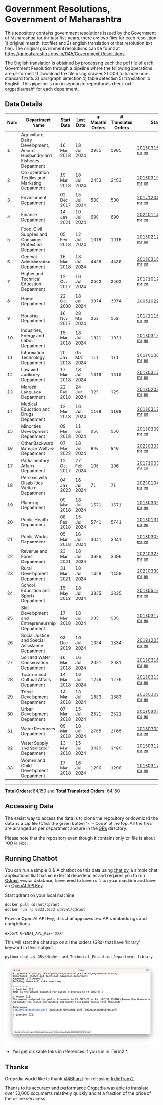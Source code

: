 # Government Resolutions, Government of Maharashtra

This repository contains government resolutions issued by the Government of Maharashtra for the last five years, there are two files for each resolution 1) original marathi (txt file) and 2) english translation of that resolution (txt file). The original government resolutions can be found at https://gr.maharashtra.gov.in/1145/Government-Resolutions.

The English translation is obtained by processing each the pdf file of each Government Resolution through a pipeline where the following operations are performed 1) Download the file using crawler 2) OCR to handle non-standard fonts 3) paragraph detection 4) table  detection 5) translation to English. This pipeline is run in sepearate repositories check out orgpedia/mah* for each department.


## Data Details

| Num | Department Name | Start Date | Last Date | # Marathi Orders | # Translated Orders | Starting Order | Last Order |
| --- | --------------- | ---------- | --------- | ---------------- | ------------------- | -------------- | ---------- |
| 1 | Agriculture, Dairy Development, Animal Husbandry and Fisheries Department | 16 Mar 2018 | 18 Jul 2024 | 3985 | 3985 | [201803161624182101.pdf](https://gr.maharashtra.gov.in/Site/Upload/Government%20Resolutions/English/201803161624182101.pdf) [mr](GRs/Agriculture,_Dairy_Development,_Animal_Husbandry_and_Fisheries_Department/201803161624182101.pdf.mr.txt) [en](GRs/Agriculture,_Dairy_Development,_Animal_Husbandry_and_Fisheries_Department/201803161624182101.pdf.en.txt) | [202407181639238301.pdf](https://gr.maharashtra.gov.in/Site/Upload/Government%20Resolutions/English/202407181639238301.pdf) [mr](GRs/Agriculture,_Dairy_Development,_Animal_Husbandry_and_Fisheries_Department/202407181639238301.pdf.mr.txt) [en](GRs/Agriculture,_Dairy_Development,_Animal_Husbandry_and_Fisheries_Department/202407181639238301.pdf.en.txt) |
| 2 | Co-operation, Textiles and Marketing Department | 19 Mar 2018 | 18 Jul 2024 | 2453 | 2453 | [201803191257576702.pdf](https://gr.maharashtra.gov.in/Site/Upload/Government%20Resolutions/English/201803191257576702.pdf) [mr](GRs/Co-operation,_Textiles_and_Marketing_Department/201803191257576702.pdf.mr.txt) [en](GRs/Co-operation,_Textiles_and_Marketing_Department/201803191257576702.pdf.en.txt) | [202407181127229902.pdf](https://gr.maharashtra.gov.in/Site/Upload/Government%20Resolutions/English/202407181127229902.pdf) [mr](GRs/Co-operation,_Textiles_and_Marketing_Department/202407181127229902.pdf.mr.txt) [en](GRs/Co-operation,_Textiles_and_Marketing_Department/202407181127229902.pdf.en.txt) |
| 3 | Environment Department | 02 Dec 2017 | 15 Jul 2024 | 500 | 500 | [201712041147216904.pdf](https://gr.maharashtra.gov.in/Site/Upload/Government%20Resolutions/English/201712041147216904.pdf) [mr](GRs/Environment_Department/201712041147216904.pdf.mr.txt) [en](GRs/Environment_Department/201712041147216904.pdf.en.txt) | [202407151514374404.pdf](https://gr.maharashtra.gov.in/Site/Upload/Government%20Resolutions/English/202407151514374404.pdf) [mr](GRs/Environment_Department/202407151514374404.pdf.mr.txt) [en](GRs/Environment_Department/202407151514374404.pdf.en.txt) |
| 4 | Finance Department | 14 Jan 2021 | 10 Jul 2024 | 690 | 690 | [202101141237329905.pdf](https://gr.maharashtra.gov.in/Site/Upload/Government%20Resolutions/English/202101141237329905.pdf) [mr](GRs/Finance_Department/202101141237329905.pdf.mr.txt) [en](GRs/Finance_Department/202101141237329905.pdf.en.txt) | [202407101442079705.pdf](https://gr.maharashtra.gov.in/Site/Upload/Government%20Resolutions/English/202407101442079705.pdf) [mr](GRs/Finance_Department/202407101442079705.pdf.mr.txt) [en](GRs/Finance_Department/202407101442079705.pdf.en.txt) |
| 5 | Food, Civil Supplies and Consumer Protection Department | 05 Feb 2018 | 12 Jul 2024 | 1016 | 1016 | [201802121244545806.pdf](https://gr.maharashtra.gov.in/Site/Upload/Government%20Resolutions/English/201802121244545806.pdf) [mr](GRs/Food,_Civil_Supplies_and_Consumer_Protection_Department/201802121244545806.pdf.mr.txt) [en](GRs/Food,_Civil_Supplies_and_Consumer_Protection_Department/201802121244545806.pdf.en.txt) | [202407121444450706.pdf](https://gr.maharashtra.gov.in/Site/Upload/Government%20Resolutions/English/202407121444450706.pdf) [mr](GRs/Food,_Civil_Supplies_and_Consumer_Protection_Department/202407121444450706.pdf.mr.txt) [en](GRs/Food,_Civil_Supplies_and_Consumer_Protection_Department/202407121444450706.pdf.en.txt) |
| 6 | General Administration Department | 16 Mar 2018 | 18 Jul 2024 | 4438 | 4438 | [201803161224022707.pdf](https://gr.maharashtra.gov.in/Site/Upload/Government%20Resolutions/English/201803161224022707.pdf) [mr](GRs/General_Administration_Department/201803161224022707.pdf.mr.txt) [en](GRs/General_Administration_Department/201803161224022707.pdf.en.txt) | [202407181923389707.pdf](https://gr.maharashtra.gov.in/Site/Upload/Government%20Resolutions/English/202407181923389707.pdf) [mr](GRs/General_Administration_Department/202407181923389707.pdf.mr.txt) [en](GRs/General_Administration_Department/202407181923389707.pdf.en.txt) |
| 7 | Higher and Technical Education Department | 12 Oct 2017 | 16 Jul 2024 | 2563 | 2563 | [201710121514029708.pdf](https://gr.maharashtra.gov.in/Site/Upload/Government%20Resolutions/English/201710121514029708.pdf) [mr](GRs/Higher_and_Technical_Education_Department/201710121514029708.pdf.mr.txt) [en](GRs/Higher_and_Technical_Education_Department/201710121514029708.pdf.en.txt) | [202407181223439808.pdf](https://gr.maharashtra.gov.in/Site/Upload/Government%20Resolutions/English/202407181223439808.pdf) [mr](GRs/Higher_and_Technical_Education_Department/202407181223439808.pdf.mr.txt) [en](GRs/Higher_and_Technical_Education_Department/202407181223439808.pdf.en.txt) |
| 8 | Home Department | 22 Oct 2008 | 18 Jul 2024 | 3974 | 3974 | [20081022.pdf](https://gr.maharashtra.gov.in/Site/Upload/Government%20Resolutions/English/20081022.pdf) [mr](GRs/Home_Department/20081022.pdf.mr.txt) [en](GRs/Home_Department/20081022.pdf.en.txt) | [202407181558142929.pdf](https://gr.maharashtra.gov.in/Site/Upload/Government%20Resolutions/English/202407181558142929.pdf) [mr](GRs/Home_Department/202407181558142929.pdf.mr.txt) [en](GRs/Home_Department/202407181558142929.pdf.en.txt) |
| 9 | Housing Department | 16 Nov 2017 | 28 Mar 2024 | 352 | 352 | [201711161447076609.pdf](https://gr.maharashtra.gov.in/Site/Upload/Government%20Resolutions/English/201711161447076609.pdf) [mr](GRs/Housing_Department/201711161447076609.pdf.mr.txt) [en](GRs/Housing_Department/201711161447076609.pdf.en.txt) | [202403281255554909.pdf](https://gr.maharashtra.gov.in/Site/Upload/Government%20Resolutions/English/202403281255554909.pdf) [mr](GRs/Housing_Department/202403281255554909.pdf.mr.txt) [en](GRs/Housing_Department/202403281255554909.pdf.en.txt) |
| 10 | Industries, Energy and Labour Department | 15 Mar 2018 | 18 Jul 2024 | 1921 | 1921 | [201803151204055010.pdf](https://gr.maharashtra.gov.in/Site/Upload/Government%20Resolutions/English/201803151204055010.pdf) [mr](GRs/Industries,_Energy_and_Labour_Department/201803151204055010.pdf.mr.txt) [en](GRs/Industries,_Energy_and_Labour_Department/201803151204055010.pdf.en.txt) | [202407181822218610.pdf](https://gr.maharashtra.gov.in/Site/Upload/Government%20Resolutions/English/202407181822218610.pdf) [mr](GRs/Industries,_Energy_and_Labour_Department/202407181822218610.pdf.mr.txt) [en](GRs/Industries,_Energy_and_Labour_Department/202407181822218610.pdf.en.txt) |
| 11 | Information Technology Department | 20 Jan 2018 | 05 Mar 2024 | 111 | 111 | [201801201843024511.pdf](https://gr.maharashtra.gov.in/Site/Upload/Government%20Resolutions/English/201801201843024511.pdf) [mr](GRs/Information_Technology_Department/201801201843024511.pdf.mr.txt) [en](GRs/Information_Technology_Department/201801201843024511.pdf.en.txt) | [202403051249430211.pdf](https://gr.maharashtra.gov.in/Site/Upload/Government%20Resolutions/English/202403051249430211.pdf) [mr](GRs/Information_Technology_Department/202403051249430211.pdf.mr.txt) [en](GRs/Information_Technology_Department/202403051249430211.pdf.en.txt) |
| 12 | Law and Judiciary Department | 17 Mar 2018 | 18 Jul 2024 | 1818 | 1818 | [201803171129290212.pdf](https://gr.maharashtra.gov.in/Site/Upload/Government%20Resolutions/English/201803171129290212.pdf) [mr](GRs/Law_and_Judiciary_Department/201803171129290212.pdf.mr.txt) [en](GRs/Law_and_Judiciary_Department/201803171129290212.pdf.en.txt) | [202407181512329712.pdf](https://gr.maharashtra.gov.in/Site/Upload/Government%20Resolutions/English/202407181512329712.pdf) [mr](GRs/Law_and_Judiciary_Department/202407181512329712.pdf.mr.txt) [en](GRs/Law_and_Judiciary_Department/202407181512329712.pdf.en.txt) |
| 13 | Marathi Language Department | 22 Feb 2018 | 24 Jun 2024 | 325 | 325 | [201802031549154233.pdf](https://gr.maharashtra.gov.in/Site/Upload/Government%20Resolutions/English/201802031549154233.pdf) [mr](GRs/Marathi_Language_Department/201802031549154233.pdf.mr.txt) [en](GRs/Marathi_Language_Department/201802031549154233.pdf.en.txt) | [202406241151366133.pdf](https://gr.maharashtra.gov.in/Site/Upload/Government%20Resolutions/English/202406241151366133.pdf) [mr](GRs/Marathi_Language_Department/202406241151366133.pdf.mr.txt) [en](GRs/Marathi_Language_Department/202406241151366133.pdf.en.txt) |
| 14 | Medical Education and Drugs Department | 12 Mar 2018 | 16 Jul 2024 | 1168 | 1168 | [201803121137094813.pdf](https://gr.maharashtra.gov.in/Site/Upload/Government%20Resolutions/English/201803121137094813.pdf) [mr](GRs/Medical_Education_and_Drugs_Department/201803121137094813.pdf.mr.txt) [en](GRs/Medical_Education_and_Drugs_Department/201803121137094813.pdf.en.txt) | [202407161819251013.pdf](https://gr.maharashtra.gov.in/Site/Upload/Government%20Resolutions/English/202407161819251013.pdf) [mr](GRs/Medical_Education_and_Drugs_Department/202407161819251013.pdf.mr.txt) [en](GRs/Medical_Education_and_Drugs_Department/202407161819251013.pdf.en.txt) |
| 15 | Minorities Development Department | 09 Mar 2018 | 11 Jul 2024 | 950 | 950 | [201803091218355314.pdf](https://gr.maharashtra.gov.in/Site/Upload/Government%20Resolutions/English/201803091218355314.pdf) [mr](GRs/Minorities_Development_Department/201803091218355314.pdf.mr.txt) [en](GRs/Minorities_Development_Department/201803091218355314.pdf.en.txt) | [202407111525540914.pdf](https://gr.maharashtra.gov.in/Site/Upload/Government%20Resolutions/English/202407111525540914.pdf) [mr](GRs/Minorities_Development_Department/202407111525540914.pdf.mr.txt) [en](GRs/Minorities_Development_Department/202407111525540914.pdf.en.txt) |
| 16 | Other Backward Bahujan Welfare Department | 07 Mar 2022 | 18 Jul 2024 | 846 | 846 | [202203081752439334.pdf](https://gr.maharashtra.gov.in/Site/Upload/Government%20Resolutions/English/202203081752439334.pdf) [mr](GRs/Other_Backward_Bahujan_Welfare_Department/202203081752439334.pdf.mr.txt) [en](GRs/Other_Backward_Bahujan_Welfare_Department/202203081752439334.pdf.en.txt) | [202407181504519234.pdf](https://gr.maharashtra.gov.in/Site/Upload/Government%20Resolutions/English/202407181504519234.pdf) [mr](GRs/Other_Backward_Bahujan_Welfare_Department/202407181504519234.pdf.mr.txt) [en](GRs/Other_Backward_Bahujan_Welfare_Department/202407181504519234.pdf.en.txt) |
| 17 | Parliamentary Affairs Department | 12 Oct 2017 | 27 Feb 2024 | 106 | 106 | [201710031642378615.pdf](https://gr.maharashtra.gov.in/Site/Upload/Government%20Resolutions/English/201710031642378615.pdf) [mr](GRs/Parliamentary_Affairs_Department/201710031642378615.pdf.mr.txt) [en](GRs/Parliamentary_Affairs_Department/201710031642378615.pdf.en.txt) | [202402271500283915.pdf](https://gr.maharashtra.gov.in/Site/Upload/Government%20Resolutions/English/202402271500283915.pdf) [mr](GRs/Parliamentary_Affairs_Department/202402271500283915.pdf.mr.txt) [en](GRs/Parliamentary_Affairs_Department/202402271500283915.pdf.en.txt) |
| 18 | Persons with Disabilities Welfare Department | 04 Jan 2023 | 16 Jul 2024 | 71 | 71 | [202301041906309635.pdf](https://gr.maharashtra.gov.in/Site/Upload/Government%20Resolutions/English/202301041906309635.pdf) [mr](GRs/Persons_with_Disabilities_Welfare_Department/202301041906309635.pdf.mr.txt) [en](GRs/Persons_with_Disabilities_Welfare_Department/202301041906309635.pdf.en.txt) | [202407161623388635.pdf](https://gr.maharashtra.gov.in/Site/Upload/Government%20Resolutions/English/202407161623388635.pdf) [mr](GRs/Persons_with_Disabilities_Welfare_Department/202407161623388635.pdf.mr.txt) [en](GRs/Persons_with_Disabilities_Welfare_Department/202407161623388635.pdf.en.txt) |
| 19 | Planning Department | 09 Mar 2018 | 18 Jul 2024 | 1571 | 1571 | [201803091441032716.pdf](https://gr.maharashtra.gov.in/Site/Upload/Government%20Resolutions/English/201803091441032716.pdf) [mr](GRs/Planning_Department/201803091441032716.pdf.mr.txt) [en](GRs/Planning_Department/201803091441032716.pdf.en.txt) | [202407181652090516.pdf](https://gr.maharashtra.gov.in/Site/Upload/Government%20Resolutions/English/202407181652090516.pdf) [mr](GRs/Planning_Department/202407181652090516.pdf.mr.txt) [en](GRs/Planning_Department/202407181652090516.pdf.en.txt) |
| 20 | Public Health Department | 08 Feb 2018 | 15 Jul 2024 | 5741 | 5741 | [201801311722275417.pdf](https://gr.maharashtra.gov.in/Site/Upload/Government%20Resolutions/English/201801311722275417.pdf) [mr](GRs/Public_Health_Department/201801311722275417.pdf.mr.txt) [en](GRs/Public_Health_Department/201801311722275417.pdf.en.txt) | [202407111447121617.pdf](https://gr.maharashtra.gov.in/Site/Upload/Government%20Resolutions/English/202407111447121617.pdf) [mr](GRs/Public_Health_Department/202407111447121617.pdf.mr.txt) [en](GRs/Public_Health_Department/202407111447121617.pdf.en.txt) |
| 21 | Public Works Department | 05 Mar 2018 | 16 Jul 2024 | 3041 | 3041 | [201803051515468118.pdf](https://gr.maharashtra.gov.in/Site/Upload/Government%20Resolutions/English/201803051515468118.pdf) [mr](GRs/Public_Works_Department/201803051515468118.pdf.mr.txt) [en](GRs/Public_Works_Department/201803051515468118.pdf.en.txt) | [202407161606407418.pdf](https://gr.maharashtra.gov.in/Site/Upload/Government%20Resolutions/English/202407161606407418.pdf) [mr](GRs/Public_Works_Department/202407161606407418.pdf.mr.txt) [en](GRs/Public_Works_Department/202407161606407418.pdf.en.txt) |
| 22 | Revenue and Forest Department | 23 Mar 2021 | 18 Jul 2024 | 3696 | 3696 | [202103231328393119.pdf](https://gr.maharashtra.gov.in/Site/Upload/Government%20Resolutions/English/202103231328393119.pdf) [mr](GRs/Revenue_and_Forest_Department/202103231328393119.pdf.mr.txt) [en](GRs/Revenue_and_Forest_Department/202103231328393119.pdf.en.txt) | [202407181727049919.pdf](https://gr.maharashtra.gov.in/Site/Upload/Government%20Resolutions/English/202407181727049919.pdf) [mr](GRs/Revenue_and_Forest_Department/202407181727049919.pdf.mr.txt) [en](GRs/Revenue_and_Forest_Department/202407181727049919.pdf.en.txt) |
| 23 | Rural Development Department | 31 Mar 2021 | 18 Jul 2024 | 1458 | 1458 | [202103301021181120.pdf](https://gr.maharashtra.gov.in/Site/Upload/Government%20Resolutions/English/202103301021181120.pdf) [mr](GRs/Rural_Development_Department/202103301021181120.pdf.mr.txt) [en](GRs/Rural_Development_Department/202103301021181120.pdf.en.txt) | [202407181617446220.pdf](https://gr.maharashtra.gov.in/Site/Upload/Government%20Resolutions/English/202407181617446220.pdf) [mr](GRs/Rural_Development_Department/202407181617446220.pdf.mr.txt) [en](GRs/Rural_Development_Department/202407181617446220.pdf.en.txt) |
| 24 | School Education and Sports Department | 15 May 2018 | 18 Jul 2024 | 3835 | 3835 | [201805161114241221.pdf](https://gr.maharashtra.gov.in/Site/Upload/Government%20Resolutions/English/201805161114241221.pdf) [mr](GRs/School_Education_and_Sports_Department/201805161114241221.pdf.mr.txt) [en](GRs/School_Education_and_Sports_Department/201805161114241221.pdf.en.txt) | [202407181216247121.pdf](https://gr.maharashtra.gov.in/Site/Upload/Government%20Resolutions/English/202407181216247121.pdf) [mr](GRs/School_Education_and_Sports_Department/202407181216247121.pdf.mr.txt) [en](GRs/School_Education_and_Sports_Department/202407181216247121.pdf.en.txt) |
| 25 | Skill Development and Entrepreneurship Department | 17 Mar 2018 | 18 Jul 2024 | 935 | 935 | [201803171322099003.pdf](https://gr.maharashtra.gov.in/Site/Upload/Government%20Resolutions/English/201803171322099003.pdf) [mr](GRs/Skill_Development_and_Entrepreneurship_Department/201803171322099003.pdf.mr.txt) [en](GRs/Skill_Development_and_Entrepreneurship_Department/201803171322099003.pdf.en.txt) | [202407181653067103.pdf](https://gr.maharashtra.gov.in/Site/Upload/Government%20Resolutions/English/202407181653067103.pdf) [mr](GRs/Skill_Development_and_Entrepreneurship_Department/202407181653067103.pdf.mr.txt) [en](GRs/Skill_Development_and_Entrepreneurship_Department/202407181653067103.pdf.en.txt) |
| 26 | Social Justice and Special Assistance Department | 03 Dec 2019 | 16 Jul 2024 | 1334 | 1334 | [201912051107011622.pdf](https://gr.maharashtra.gov.in/Site/Upload/Government%20Resolutions/English/201912051107011622.pdf) [mr](GRs/Social_Justice_and_Special_Assistance_Department/201912051107011622.pdf.mr.txt) [en](GRs/Social_Justice_and_Special_Assistance_Department/201912051107011622.pdf.en.txt) | [202407161844473922.pdf](https://gr.maharashtra.gov.in/Site/Upload/Government%20Resolutions/English/202407161844473922...pdf) [mr](GRs/Social_Justice_and_Special_Assistance_Department/202407161844473922.pdf.mr.txt) [en](GRs/Social_Justice_and_Special_Assistance_Department/202407161844473922.pdf.en.txt) |
| 27 | Soil and Water Conservation Department | 16 Mar 2018 | 16 Jul 2024 | 2031 | 2031 | [201803161247582426.pdf](https://gr.maharashtra.gov.in/Site/Upload/Government%20Resolutions/English/201803161247582426.pdf) [mr](GRs/Soil_and_Water_Conservation_Department/201803161247582426.pdf.mr.txt) [en](GRs/Soil_and_Water_Conservation_Department/201803161247582426.pdf.en.txt) | [202407161729262626.pdf](https://gr.maharashtra.gov.in/Site/Upload/Government%20Resolutions/English/202407161729262626.pdf) [mr](GRs/Soil_and_Water_Conservation_Department/202407161729262626.pdf.mr.txt) [en](GRs/Soil_and_Water_Conservation_Department/202407161729262626.pdf.en.txt) |
| 28 | Tourism and Cultural Affairs Department | 14 Mar 2018 | 18 Jul 2024 | 1276 | 1276 | [201803131542054523.pdf](https://gr.maharashtra.gov.in/Site/Upload/Government%20Resolutions/English/201803131542054523.pdf) [mr](GRs/Tourism_and_Cultural_Affairs_Department/201803131542054523.pdf.mr.txt) [en](GRs/Tourism_and_Cultural_Affairs_Department/201803131542054523.pdf.en.txt) | [202407181719109723.pdf](https://gr.maharashtra.gov.in/Site/Upload/Government%20Resolutions/English/202407181719109723.pdf) [mr](GRs/Tourism_and_Cultural_Affairs_Department/202407181719109723.pdf.mr.txt) [en](GRs/Tourism_and_Cultural_Affairs_Department/202407181719109723.pdf.en.txt) |
| 29 | Tribal Development Department | 14 Mar 2018 | 18 Jul 2024 | 1883 | 1883 | [201803091105184924.pdf](https://gr.maharashtra.gov.in/Site/Upload/Government%20Resolutions/English/201803091105184924.pdf) [mr](GRs/Tribal_Development_Department/201803091105184924.pdf.mr.txt) [en](GRs/Tribal_Development_Department/201803091105184924.pdf.en.txt) | [202407181457356324.pdf](https://gr.maharashtra.gov.in/Site/Upload/Government%20Resolutions/English/202407181457356324....pdf) [mr](GRs/Tribal_Development_Department/202407181457356324.pdf.mr.txt) [en](GRs/Tribal_Development_Department/202407181457356324.pdf.en.txt) |
| 30 | Urban Development Department | 07 Mar 2018 | 15 Jul 2024 | 2521 | 2521 | [201803071203178325.pdf](https://gr.maharashtra.gov.in/Site/Upload/Government%20Resolutions/English/201803071203178325.pdf) [mr](GRs/Urban_Development_Department/201803071203178325.pdf.mr.txt) [en](GRs/Urban_Development_Department/201803071203178325.pdf.en.txt) | [202407151458331425.pdf](https://gr.maharashtra.gov.in/Site/Upload/Government%20Resolutions/English/202407151458331425.pdf) [mr](GRs/Urban_Development_Department/202407151458331425.pdf.mr.txt) [en](GRs/Urban_Development_Department/202407151458331425.pdf.en.txt) |
| 31 | Water Resources Department | 09 Mar 2018 | 18 Jul 2024 | 2765 | 2765 | [201803091034435527.pdf](https://gr.maharashtra.gov.in/Site/Upload/Government%20Resolutions/English/201803091034435527.pdf) [mr](GRs/Water_Resources_Department/201803091034435527.pdf.mr.txt) [en](GRs/Water_Resources_Department/201803091034435527.pdf.en.txt) | [202407181600570627.pdf](https://gr.maharashtra.gov.in/Site/Upload/Government%20Resolutions/English/202407181600570627.pdf) [mr](GRs/Water_Resources_Department/202407181600570627.pdf.mr.txt) [en](GRs/Water_Resources_Department/202407181600570627.pdf.en.txt) |
| 32 | Water Supply and Sanitation Department | 13 Mar 2018 | 15 Jul 2024 | 3480 | 3480 | [201803121414108428.pdf](https://gr.maharashtra.gov.in/Site/Upload/Government%20Resolutions/English/201803121414108428.pdf) [mr](GRs/Water_Supply_and_Sanitation_Department/201803121414108428.pdf.mr.txt) [en](GRs/Water_Supply_and_Sanitation_Department/201803121414108428.pdf.en.txt) | [202407121627418628.pdf](https://gr.maharashtra.gov.in/Site/Upload/Government%20Resolutions/English/202407121627418628.pdf) [mr](GRs/Water_Supply_and_Sanitation_Department/202407121627418628.pdf.mr.txt) [en](GRs/Water_Supply_and_Sanitation_Department/202407121627418628.pdf.en.txt) |
| 33 | Women and Child Development Department | 17 Mar 2018 | 16 Jul 2024 | 1296 | 1296 | [201803171539444330.pdf](https://gr.maharashtra.gov.in/Site/Upload/Government%20Resolutions/English/201803171539444330.pdf) [mr](GRs/Women_and_Child_Development_Department/201803171539444330.pdf.mr.txt) [en](GRs/Women_and_Child_Development_Department/201803171539444330.pdf.en.txt) | [202407161145095730.pdf](https://gr.maharashtra.gov.in/Site/Upload/Government%20Resolutions/English/202407161145095730.pdf) [mr](GRs/Women_and_Child_Development_Department/202407161145095730.pdf.mr.txt) [en](GRs/Women_and_Child_Development_Department/202407161145095730.pdf.en.txt) |
----------------------------------------------------------------------------------------------------

**Total Orders**: 64,150 and **Total Translated Orders**: 64,150
## Accessing Data

The easist way to access the data is to clone the repository or download the data as a zip file (Click the green button '< > Code' at the top. All the files are arranged as per department and are in the [GRs](GRs) directory.

Please note that the repository even though it contains only txt file is about 1GB in size.

## Running Chatbot

You can run a simple Q & A chatbot on this data using [chat.py](chat.py), a simple chat applications that has no external depedencies and requires you to run [Qdrant](https://qdrant.tech/) vector database, have need to have `curl` on your machine and have an [OpenAI API Key](https://help.openai.com/en/articles/4936850-where-do-i-find-my-secret-api-key).

Start qdrant on your local machine
```shell
docker pull qdrant/qdrant
docker run -p 6333:6333 qdrant/qdrant
```

Provide Open AI API Key, this chat app uses two APIs embeddings and completions.
```shell
export OPENAI_API_KEY='XXX'
```

This will start the chat app on all the orders (GRs) that have 'library' keyword in their subject.

```shell
python chat.py GRs/Higher_and_Technical_Education_Department library
```

![screenshot of running chat.py](screenshot.png)

* You get clickable links in references if you run in iTerm2 *.

## Thanks

Orgpedia would like to thank [AI4Bharat](https://ai4bharat.iitm.ac.in/) for releasing [IndicTrans2](https://github.com/AI4Bharat/IndicTrans2).

Thanks to its accuracy and performance Orgpedia was able to translate over 50,000 documents relatively quickly and at a fraction of the price of the online servicess.











